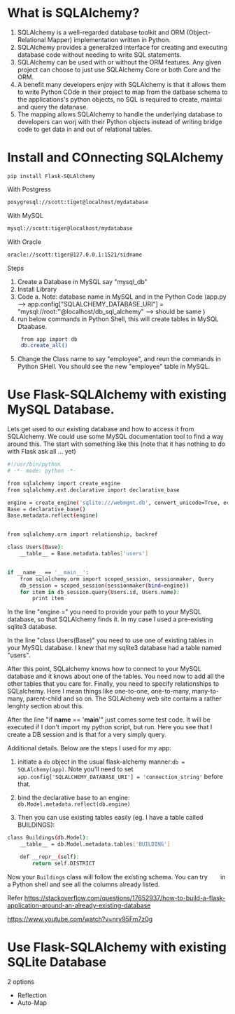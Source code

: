 # What is SQLAlchemy?
1. SQLAlchemy is a well-regarded database toolkit and ORM (Object-Relational Mapper) implementation written in Python.
2. SQLAlchemy provides a generalized interface for creating and executing database code without needing to write SQL statements.
3. SQLAlchemy can be used with or without the ORM features. Any given project can choose to just use SQLAlchemy Core or both Core and the ORM.
4. A benefit many developers enjoy with SQLAlchemy is that it allows them to write Python COde in their project to map from the datbase schema to the applications's python objects, no SQL is required to create, maintai and query the datanase.
5. The mapping allows SQLAlchemy to handle the underlying database to developers can worj with their Python objects instead of writing bridge code to get data in and out of relational tables.

# Install and COnnecting SQLAlchemy
```
pip install Flask-SQLAlchemy
```

With Postgress
```bash
posygresql://scott:tiget@localhost/mydatabase
```

With MySQL
```bash
mysql://scott:tiger@localhost/mydatabase
```

With Oracle
```bash
oracle://scott:tiger@127.0.0.1:1521/sidname
```

Steps
1. Create a Database in MySQL say "mysql_db"
2. Install Library
3. Code 
   a. Note: database name in MySQL and in the Python Code (app.py --> app.config["SQLALCHEMY_DATABASE_URI"] = "mysql://root:''@localhost/db_sql_alchemy" --> should be same
)
4. run below commands in Python Shell, this will create tables in MySQL Dtaabase.
   ```bash
    from app import db
    db.create_all()
   ```
5. Change the Class name to say "employee", and reun the commands in Python SHell. You should see the new "employee" table in MySQL.


# Use Flask-SQLAlchemy with existing MySQL Database.
Lets get used to our existing database and how to access it from SQLAlchemy. 
We could use some MySQL documentation tool to find a way around this. 
The start with something like this (note that it has nothing to do with Flask ask all ... yet)

```bash
#!/usr/bin/python
# -*- mode: python -*-

from sqlalchemy import create_engine
from sqlalchemy.ext.declarative import declarative_base

engine = create_engine('sqlite:///webmgmt.db', convert_unicode=True, echo=False)
Base = declarative_base()
Base.metadata.reflect(engine)


from sqlalchemy.orm import relationship, backref

class Users(Base):
    __table__ = Base.metadata.tables['users']


if __name__ == '__main__':
    from sqlalchemy.orm import scoped_session, sessionmaker, Query
    db_session = scoped_session(sessionmaker(bind=engine))
    for item in db_session.query(Users.id, Users.name):
        print item
```
In the line "engine =" you need to provide your path to your MySQL database, so that SQLAlchemy finds it. In my case I used a pre-existing sqlite3 database.

In the line "class Users(Base)" you need to use one of existing tables in your MySQL database. I knew that my sqlite3 database had a table named "users".

After this point, SQLalchemy knows how to connect to your MySQL database and it knows about one of the tables. You need now to add all the other tables that you care for. Finally, you need to specify relationships to SQLalchemy. Here I mean things like one-to-one, one-to-many, many-to-many, parent-child and so on. The SQLAlchemy web site contains a rather lenghty section about this.

After the line "if __name__ == '__main__'" just comes some test code. It will be executed if I don't import my python script, but run. Here you see that I create a DB session and is that for a very simply query.

Additional details.
Below are the steps I used for my app:

1. initiate a `db` object in the usual flask-alchemy manner:`db = SQLAlchemy(app)`. Note you'll need to set `app.config['SQLALCHEMY_DATABASE_URI'] = 'connection_string'` before that.

2. bind the declarative base to an engine: `db.Model.metadata.reflect(db.engine)`

3. Then you can use existing tables easily (eg. I have a table called BUILDINGS):
```bash
class Buildings(db.Model):
    __table__ = db.Model.metadata.tables['BUILDING']

    def __repr__(self):
        return self.DISTRICT
```
Now your `Buildings` class will follow the existing schema. You can try `   ` in a Python shell and see all the columns already listed.

Refer 
https://stackoverflow.com/questions/17652937/how-to-build-a-flask-application-around-an-already-existing-database 

https://www.youtube.com/watch?v=nry95Fm7z0g



# Use Flask-SQLAlchemy with existing SQLite Database
2 options
* Reflection
* Auto-Map

